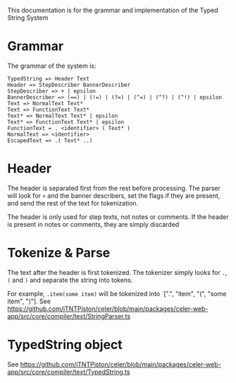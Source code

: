 This documentation is for the grammar and implementation of the Typed String System

# Grammar
The grammar of the system is:
```
TypedString => Header Text
Header => StepDescriber BannerDescriber
StepDescriber => + | epsilon
BannerDescriber => (==) | (!=) | (?=) | (^=) | (^?) | (^!) | epsilon
Text => NormalText Text*
Text => FunctionText Text*
Text* => NormalText Text* | epsilon
Text* => FunctionText Text* | epsilon
FunctionText = . <identifier> ( Text* )
NormalText => <identifier>
EscapedText => .( Text* ..)
```

# Header
The header is separated first from the rest before processing. The parser will look for `+` and the banner describers, set the flags if they are present, and send the rest of the text for tokenization.

The header is only used for step texts, not notes or comments. If the header is present in notes or comments, they are simply discarded

# Tokenize & Parse
The text after the header is first tokenized. The tokenizer simply looks for `.`, `(` and `)` and separate the string into tokens.

For example, `.item(some item)` will be tokenized into `[".", "item", "(", "some item", ")"]. See https://github.com/iTNTPiston/celer/blob/main/packages/celer-web-app/src/core/compiler/text/StringParser.ts

# TypedString object
See https://github.com/iTNTPiston/celer/blob/main/packages/celer-web-app/src/core/compiler/text/TypedString.ts
